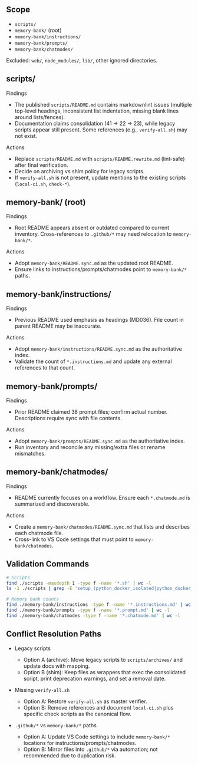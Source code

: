 

## Scope

- `scripts/`
- `memory-bank/` (root)
- `memory-bank/instructions/`
- `memory-bank/prompts/`
- `memory-bank/chatmodes/`

Excluded: `web/`, `node_modules/`, `lib/`, other ignored directories.

## scripts/

Findings

- The published `scripts/README.md` contains markdownlint issues (multiple top-level headings, inconsistent list indentation, missing blank lines around lists/fences).
- Documentation claims consolidation (41 → 22 → 23), while legacy scripts appear still present. Some references (e.g., `verify-all.sh`) may not exist.

Actions

- Replace `scripts/README.md` with `scripts/README.rewrite.md` (lint-safe) after final verification.
- Decide on archiving vs shim policy for legacy scripts.
- If `verify-all.sh` is not present, update mentions to the existing scripts (`local-ci.sh`, `check-*`).

## memory-bank/ (root)

Findings

- Root README appears absent or outdated compared to current inventory. Cross-references to `.github/*` may need relocation to `memory-bank/*`.

Actions

- Adopt `memory-bank/README.sync.md` as the updated root README.
- Ensure links to instructions/prompts/chatmodes point to `memory-bank/*` paths.

## memory-bank/instructions/

Findings

- Previous README used emphasis as headings (MD036). File count in parent README may be inaccurate.

Actions

- Adopt `memory-bank/instructions/README.sync.md` as the authoritative index.
- Validate the count of `*.instructions.md` and update any external references to that count.

## memory-bank/prompts/

Findings

- Prior README claimed 38 prompt files; confirm actual number. Descriptions require sync with file contents.

Actions

- Adopt `memory-bank/prompts/README.sync.md` as the authoritative index.
- Run inventory and reconcile any missing/extra files or rename mismatches.

## memory-bank/chatmodes/

Findings

- README currently focuses on a workflow. Ensure each `*.chatmode.md` is summarized and discoverable.

Actions

- Create a `memory-bank/chatmodes/README.sync.md` that lists and describes each chatmode file.
- Cross-link to VS Code settings that must point to `memory-bank/chatmodes`.

## Validation Commands

```bash
# Scripts
find ./scripts -maxdepth 1 -type f -name '*.sh' | wc -l
ls -1 ./scripts | grep -E 'setup_(python_docker_isolated|python_docker_volume|questrade_|agent_|api_error|helpers)'

# Memory bank counts
find ./memory-bank/instructions -type f -name '*.instructions.md' | wc -l
find ./memory-bank/prompts -type f -name '*.prompt.md' | wc -l
find ./memory-bank/chatmodes -type f -name '*.chatmode.md' | wc -l
```

## Conflict Resolution Paths

- Legacy scripts
  - Option A (archive): Move legacy scripts to `scripts/archives/` and update docs with mapping.
  - Option B (shim): Keep files as wrappers that exec the consolidated script, print deprecation warnings, and set a removal date.

- Missing `verify-all.sh`
  - Option A: Restore `verify-all.sh` as master verifier.
  - Option B: Remove references and document `local-ci.sh` plus specific check scripts as the canonical flow.

- `.github/*` vs `memory-bank/*` paths
  - Option A: Update VS Code settings to include `memory-bank/*` locations for instructions/prompts/chatmodes.
  - Option B: Mirror files into `.github/*` via automation; not recommended due to duplication risk.
